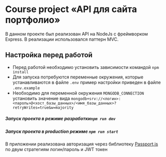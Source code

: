 # Course project &laquo;API для сайта портфолио&raquo;
В данном проекте был реализован API на NodeJs c фреймворком Express. В реализации использовался паттерн MVC.

## Настройка перед работой

- Перед работой необходимо установить зависимости командой `npm install`
- Для запуска потребуются переменные окружения, которые устанавливаются в файле `.env` пример настройки приведен в файле `.env.example`
- Необходимо для переменной окружения `MONGODB_CONNECTION` установить значение вида `mongodb+srv://<логин>:<пароль>@<хост_базы_данных>/<имя_базы_данных>?retryWrites=true&w=majority`

##### Запуск проекта в режиме разработки`npm run dev`
##### Запуск проекта в  production режиме `npm run start`

В приложении реализована авторизация через библиотеку [Passport.js](https://www.passportjs.org/)
по двум стратегиям логин/пароль и JWT токен
